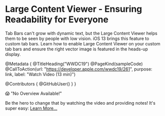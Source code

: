 # Large Content Viewer - Ensuring Readability for Everyone

Tab Bars can't grow with dynamic text, but the Large Content Viewer helps them to be seen by people with low vision. iOS 13 brings this feature to custom tab bars. Learn how to enable Large Content Viewer on your custom tab bars and ensure the right vector image is featured in the heads-up display.

@Metadata {
   @TitleHeading("WWDC19")
   @PageKind(sampleCode)
   @CallToAction(url: "https://developer.apple.com/wwdc19/261", purpose: link, label: "Watch Video (13 min)")

   @Contributors {
      @GitHubUser(<replace this with your GitHub handle>)
   }
}

😱 "No Overview Available!"

Be the hero to change that by watching the video and providing notes! It's super easy:
 [Learn More…](https://wwdcnotes.github.io/WWDCNotes/documentation/wwdcnotes/contributing)
